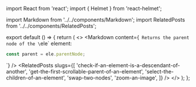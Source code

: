 import React from 'react';
import { Helmet } from 'react-helmet';

import Markdown from '../../components/Markdown';
import RelatedPosts from '../../components/RelatedPosts';

export default () => {
    return (
<>
<Helmet>
    <meta name='keywords' content='parent node, parentNode' />
</Helmet>
<Markdown
    content={`
Returns the parent node of the \`ele\` element:

~~~ javascript
const parent = ele.parentNode;
~~~
`}
/>
<RelatedPosts
    slugs={[
        'check-if-an-element-is-a-descendant-of-another',
        'get-the-first-scrollable-parent-of-an-element',
        'select-the-children-of-an-element',
        'swap-two-nodes',
        'zoom-an-image',
    ]}
/>
</>
    );
};
